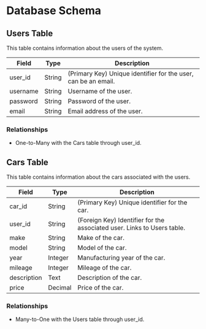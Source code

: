 # Database Schema

## Users Table

This table contains information about the users of the system.

| Field     | Type         | Description                  |
|-----------|--------------|------------------------------|
| user_id   | String       | (Primary Key) Unique identifier for the user, can be an email. |
| username  | String       | Username of the user.         |
| password  | String       | Password of the user.         |
| email     | String       | Email address of the user.   |

### Relationships

- One-to-Many with the Cars table through user_id.


## Cars Table

This table contains information about the cars associated with the users.

| Field       | Type          | Description                   |
|-------------|---------------|-------------------------------|
| car_id      | String        | (Primary Key) Unique identifier for the car.|
| user_id     | String        | (Foreign Key) Identifier for the associated user. Links to Users table. |
| make        | String        | Make of the car.              |
| model       | String        | Model of the car.             |
| year        | Integer       | Manufacturing year of the car.|
| mileage     | Integer       | Mileage of the car.           |
| description | Text          | Description of the car.       |
| price       | Decimal       | Price of the car.             |

### Relationships

- Many-to-One with the Users table through user_id.
